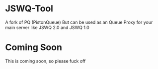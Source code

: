# JSWQ-Tool
A fork of PQ (PistonQueue) But can be used as an Queue Proxy for your main server like JSWQ 2.0 and JSWQ 1.0

# Coming Soon
This is coming soon, so please fuck off

